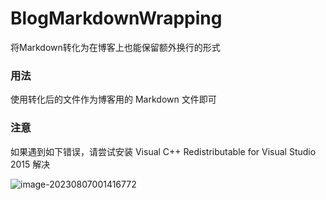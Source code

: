 # BlogMarkdownWrapping
将Markdown转化为在博客上也能保留额外换行的形式

### 用法

使用转化后的文件作为博客用的 Markdown 文件即可

### 注意

如果遇到如下错误，请尝试安装 Visual C++ Redistributable for Visual Studio 2015 解决

![image-20230807001416772](http://imagehost.tuwilt.top/img/2023/08/07/64cfc8c034b87.png)
